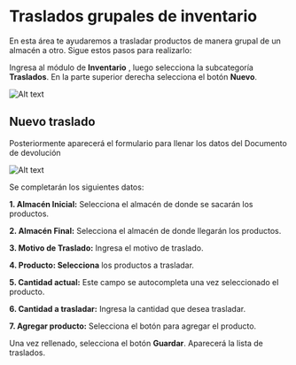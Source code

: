 # Traslados grupales de inventario

En esta área te ayudaremos a trasladar productos de manera grupal de un almacén a otro. Sigue estos pasos para realizarlo:

Ingresa al módulo de **Inventario** , luego selecciona la subcategoría **Traslados**. En la parte superior derecha selecciona el botón **Nuevo**.

![Alt text](img/Traslados_Grupales_de_Inventario_01.jpg)
## Nuevo traslado
Posteriormente aparecerá el formulario para llenar los datos del Documento de devolución

![Alt text](img/Traslados_Grupales_de_Inventario_02.jpg)

Se completarán los siguientes datos:

**1.  Almacén Inicial:** Selecciona el almacén de donde se sacarán los productos.

**2.  Almacén Final:** Selecciona el almacén de donde llegarán los productos.

**3.  Motivo de Traslado:** Ingresa el motivo de traslado.

**4.  Producto: Selecciona** los productos a trasladar.

**5.  Cantidad actual:** Este campo se autocompleta una vez seleccionado el producto.

**6.  Cantidad a trasladar:** Ingresa la cantidad que desea trasladar.

**7.  Agregar producto:** Selecciona el botón para agregar el producto.

Una vez rellenado, selecciona el botón **Guardar**. Aparecerá la lista de traslados.
